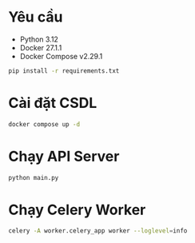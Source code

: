 # Yêu cầu

* Python 3.12
* Docker 27.1.1
* Docker Compose v2.29.1

```bash
pip install -r requirements.txt
```

# Cài đặt CSDL

```bash
docker compose up -d
```



# Chạy API Server
```bash
python main.py
```

# Chạy Celery Worker
```bash
celery -A worker.celery_app worker --loglevel=info
```